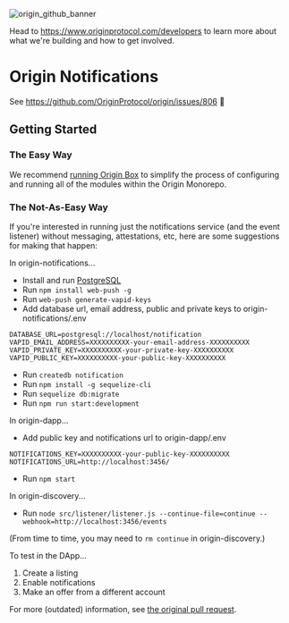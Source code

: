 ![origin_github_banner](https://user-images.githubusercontent.com/673455/37314301-f8db9a90-2618-11e8-8fee-b44f38febf38.png)

Head to https://www.originprotocol.com/developers to learn more about what we're building and how to get involved.

# Origin Notifications

See https://github.com/OriginProtocol/origin/issues/806 👊

## Getting Started

### The Easy Way

We recommend [running Origin Box](https://github.com/OriginProtocol/origin/blob/master/DEVELOPMENT.md#using-docker-compose) to simplify the process of configuring and running all of the modules within the Origin Monorepo.

### The Not-As-Easy Way

If you're interested in running just the notifications service (and the event listener) without messaging, attestations, etc, here are some suggestions for making that happen:


In origin-notifications...

  - Install and run [PostgreSQL](https://www.postgresql.org/)
  - Run `npm install web-push -g`
  - Run `web-push generate-vapid-keys`
  - Add database url, email address, public and private keys to origin-notifications/.env
  ```
  DATABASE_URL=postgresql://localhost/notification
  VAPID_EMAIL_ADDRESS=XXXXXXXXXX-your-email-address-XXXXXXXXXX
  VAPID_PRIVATE_KEY=XXXXXXXXXX-your-private-key-XXXXXXXXXX
  VAPID_PUBLIC_KEY=XXXXXXXXXX-your-public-key-XXXXXXXXXX
  ```
  - Run `createdb notification`
  - Run `npm install -g sequelize-cli`
  - Run `sequelize db:migrate`
  - Run `npm run start:development`

In origin-dapp...

  - Add public key and notifications url to origin-dapp/.env
  ```
  NOTIFICATIONS_KEY=XXXXXXXXXX-your-public-key-XXXXXXXXXX
  NOTIFICATIONS_URL=http://localhost:3456/
  ```
  - Run `npm start`
  
In origin-discovery...
  
  - Run `node src/listener/listener.js --continue-file=continue --webhook=http://localhost:3456/events`
  
  (From time to time, you may need to `rm continue` in origin-discovery.)
  
To test in the DApp...

1. Create a listing
1. Enable notifications
1. Make an offer from a different account

For more (outdated) information, see [the original pull request](https://github.com/OriginProtocol/origin/pull/795#issue-224602842).
